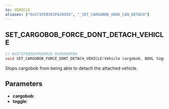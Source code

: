 ```yaml
---
ns: VEHICLE
aliases: ["0x571FEB383F629926", "_SET_CARGOBOB_HOOK_CAN_DETACH"]
---
```

## SET_CARGOBOB_FORCE_DONT_DETACH_VEHICLE

```c
// 0x571FEB383F629926 0x49949FDA
void SET_CARGOBOB_FORCE_DONT_DETACH_VEHICLE(Vehicle cargobob, BOOL toggle);
```

Stops cargobob from being able to detach the attached vehicle.

## Parameters
* **cargobob**: 
* **toggle**: 

